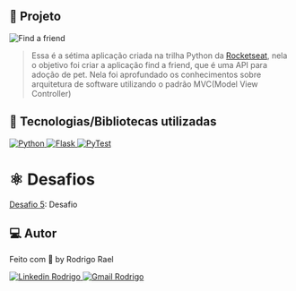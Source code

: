 ## :page_with_curl: Projeto

![Find a friend](https://github.com/Rodrigo001-dev/ignite-python/blob/main/aulas/07-find-a-friend/.github/images/find-a-friend.gif)

> Essa é a sétima aplicação criada na trilha Python da [Rocketseat](https://github.com/Rocketseat), nela o objetivo foi criar a aplicação find a friend, que é uma API para adoção de pet. Nela foi aprofundado os conhecimentos sobre arquitetura de software utilizando o padrão MVC(Model View Controller)

## 🚀 Tecnologias/Bibliotecas utilizadas

<a href="https://www.python.org/" target="_blank"> <img src="https://img.shields.io/badge/-Python-BD9100?style=flat-square&logo=Python&logoColor=white" alt="Python"> </a>
<a href="https://flask.palletsprojects.com/en/3.0.x/" target="_blank"> <img src="https://img.shields.io/badge/-Flask-ECEDFEFF?style=flat-square&logo=Flask&logoColor=white" alt="Flask"> </a>
<a href="https://docs.pytest.org/en/8.2.x/" target="_blank"> <img src="https://img.shields.io/badge/-PyTest-F07E16?style=flat-square&logo=pytest&logoColor=white" alt="PyTest"> </a>

# :atom_symbol: Desafios

[Desafio 5](): Desafio

## 💻 Autor

Feito com 💜 by Rodrigo Rael

<a href="https://www.linkedin.com/in/rodrigo-rael-a7a4b51a9/" target="_blank"> <img src="https://img.shields.io/badge/-RodrigoRael-blue?style=flat-square&logo=Linkedin&logoColor=white&link=https" alt="Linkedin Rodrigo"> </a>
<a href="https://img.shields.io/badge/-rodrigorael53@gmail.com-c14438?style=flat-square&logo=Gmail&logoColor=white&link=mailto:rodrigorael53@gmail.com" target="_blank"> <img src="https://img.shields.io/badge/-rodrigorael53@gmail.com-c14438?style=flat-square&logo=Gmail&logoColor=white&link=mailto:rodrigorael53@gmail.com" alt="Gmail Rodrigo"> </a>
